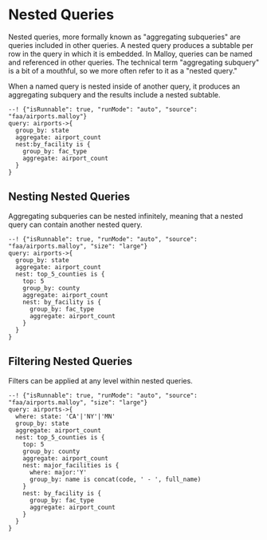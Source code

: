 # Nested Queries

Nested queries, more formally known as "aggregating subqueries" are queries included in other queries. A nested query produces a subtable per row in the query in which it is embedded. In Malloy, queries can be named and referenced in other queries. The technical term "aggregating subquery" is a bit of a mouthful, so we more often refer to it as a "nested query."

When a named query is nested inside of another query, it produces an aggregating subquery and the results include a nested subtable.

```malloy
--! {"isRunnable": true, "runMode": "auto", "source": "faa/airports.malloy"}
query: airports->{
  group_by: state
  aggregate: airport_count
  nest:by_facility is {
    group_by: fac_type
    aggregate: airport_count
  }
}
```

## Nesting Nested Queries

Aggregating subqueries can be nested infinitely, meaning that a nested query can contain another nested query.

```malloy
--! {"isRunnable": true, "runMode": "auto", "source": "faa/airports.malloy", "size": "large"}
query: airports->{
  group_by: state
  aggregate: airport_count
  nest: top_5_counties is {
    top: 5
    group_by: county
    aggregate: airport_count
    nest: by_facility is {
      group_by: fac_type
      aggregate: airport_count
    }
  }
}
```

## Filtering Nested Queries

Filters can be applied at any level within nested queries.

```malloy
--! {"isRunnable": true, "runMode": "auto", "source": "faa/airports.malloy", "size": "large"}
query: airports->{
  where: state: 'CA'|'NY'|'MN'
  group_by: state
  aggregate: airport_count
  nest: top_5_counties is {
    top: 5
    group_by: county
    aggregate: airport_count
    nest: major_facilities is {
      where: major:'Y'
      group_by: name is concat(code, ' - ', full_name)
    }
    nest: by_facility is {
      group_by: fac_type
      aggregate: airport_count
    }
  }
}
```